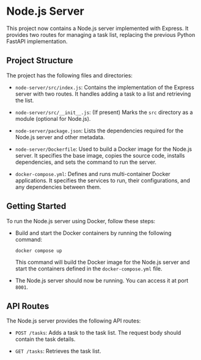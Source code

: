 # Node.js Server

This project now contains a Node.js server implemented with Express. It provides two routes for managing a task list, replacing the previous Python FastAPI implementation.

## Project Structure

The project has the following files and directories:

- `node-server/src/index.js`: Contains the implementation of the Express server with two routes. It handles adding a task to a list and retrieving the list.

- `node-server/src/__init__.js`: (If present) Marks the `src` directory as a module (optional for Node.js).

- `node-server/package.json`: Lists the dependencies required for the Node.js server and other metadata.

- `node-server/Dockerfile`: Used to build a Docker image for the Node.js server. It specifies the base image, copies the source code, installs dependencies, and sets the command to run the server.

- `docker-compose.yml`: Defines and runs multi-container Docker applications. It specifies the services to run, their configurations, and any dependencies between them.

## Getting Started

To run the Node.js server using Docker, follow these steps:

- Build and start the Docker containers by running the following command:

  ```shell
  docker compose up
  ```

  This command will build the Docker image for the Node.js server and start the containers defined in the `docker-compose.yml` file.

- The Node.js server should now be running. You can access it at port `8001`.

## API Routes

The Node.js server provides the following API routes:

- `POST /tasks`: Adds a task to the task list. The request body should contain the task details.

- `GET /tasks`: Retrieves the task list.
